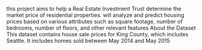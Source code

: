 this project aims to help a Real Estate Investment Trust determine the market price of residential properties. will analyze and predict housing prices based on various attributes such as square footage, number of bedrooms, number of floors, and other relevant features
About the Dataset
This dataset contains house sale prices for King County, which includes Seattle. It includes homes sold between May 2014 and May 2015

